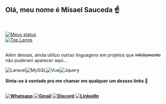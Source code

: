 ## Olá, meu nome é <strong>Misael Sauceda</strong> ☝️
<br>

[![Meus status](http://github-readme-stats-saxk-ijjfwxjaz-misaelcs.vercel.app/api?username=Misaelcs&show_icons=true&theme=dark)](https://github.com/Misaelcs)
</br>
[![Top Langs](https://github-readme-stats-saxk-ijjfwxjaz-misaelcs.vercel.app/api/top-langs/?username=Misaelcs&layout=compact&theme=dark)](https://github.com/Misaelcs)
</br></br>


Além dessas, ainda utilizo outras linguagens em projetos que ~~infelizmente~~ não puderam aparecer aqui...
<div>
<img src="https://img.shields.io/badge/Laravel-FF2D20?style=for-the-badge&logo=laravel&logoColor=white" alt="Laravel"><img src="https://img.shields.io/badge/MySQL-00000F?style=for-the-badge&logo=mysql&logoColor=white" alt="MySQL"><img src="https://img.shields.io/badge/Vue.js-35495E?style=for-the-badge&logo=vue.js&logoColor=4FC08D" alt="Vue"><img src="https://img.shields.io/badge/jQuery-0769AD?style=for-the-badge&logo=jquery&logoColor=white" alt="Jquery">
</div>
<br>
<strong>Sinta-se à vontade pra me chamar em qualquer um desses links 🚀<strong>
</br>
</br>

[![Whatsapp](https://img.shields.io/badge/WhatsApp-25D366?style=for-the-badge&logo=whatsapp&logoColor=white)](https://wa.me/+5555991819840)
[![Gmail](https://img.shields.io/badge/Gmail-D14836?style=for-the-badge&logo=gmail&logoColor=white)](mailto:misael.dev@hotmail.com)
[![Discord](https://img.shields.io/badge/Discord-7289DA?style=for-the-badge&logo=discord&logoColor=white)](https://discordapp.com/users/988509001761312858)
[![LinkedIn](https://img.shields.io/badge/LinkedIn-0077B5?style=for-the-badge&logo=linkedin&logoColor=white)](https://www.linkedin.com/in/misael-sauceda/)
